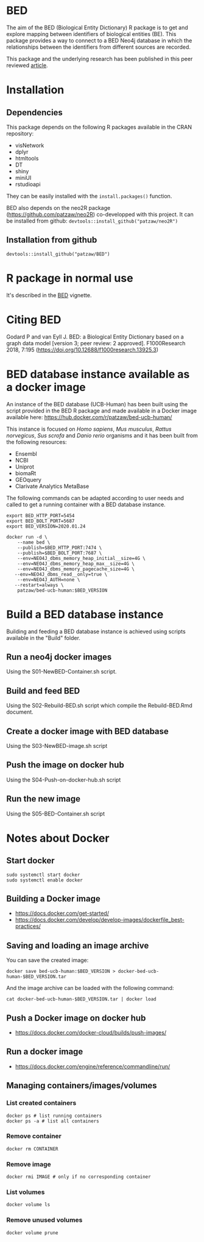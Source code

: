 <!----------------------------------------------------------------------------->
<!----------------------------------------------------------------------------->
# BED

The aim of the BED (Biological Entity Dictionary) R package is to get
and explore mapping between identifiers of biological entities (BE).
This package provides a way to connect to a BED Neo4j database in which the
relationships between the identifiers from different sources are recorded.

This package and the underlying research has been published in
this peer reviewed [article](https://f1000research.com/articles/7-195/v3).

<!----------------------------------------------------------------------------->
<!----------------------------------------------------------------------------->
# Installation

## Dependencies

This package depends on the following R packages available in the
CRAN repository:

   - visNetwork
   - dplyr
   - htmltools
   - DT
   - shiny
   - miniUI
   - rstudioapi
   
They can be easily installed with the `install.packages()` function.
   
BED also depends on the neo2R package (https://github.com/patzaw/neo2R)
co-developped with this project.
It can be installed from github: `devtools::install_github("patzaw/neo2R")`

## Installation from github

```
devtools::install_github("patzaw/BED")
```
<!----------------------------------------------------------------------------->
<!----------------------------------------------------------------------------->
# R package in normal use

It's described in the [BED](https://patzaw.github.io/BED/BED.html) vignette.

<!----------------------------------------------------------------------------->
<!----------------------------------------------------------------------------->
# Citing BED

Godard P and van Eyll J. BED: a Biological Entity Dictionary based on a graph data model [version 3; peer review: 2 approved]. F1000Research 2018, 7:195 (https://doi.org/10.12688/f1000research.13925.3)

<!----------------------------------------------------------------------------->
<!----------------------------------------------------------------------------->
# BED database instance available as a docker image

An instance of the BED database (UCB-Human)
has been built using the script provided
in the BED R package and made available in a Docker
image available here:
https://hub.docker.com/r/patzaw/bed-ucb-human/

This instance
is focused on *Homo sapiens*, *Mus musculus*, *Rattus norvegicus*,
*Sus scrofa* and *Danio rerio* organisms
and it has been built from the following resources:

   - Ensembl
   - NCBI
   - Uniprot
   - biomaRt
   - GEOquery
   - Clarivate Analytics MetaBase
   
The following commands can be adapted according to user needs and called to
get a running container with a BED database instance.

```
export BED_HTTP_PORT=5454
export BED_BOLT_PORT=5687
export BED_VERSION=2020.01.24

docker run -d \
	--name bed \
	--publish=$BED_HTTP_PORT:7474 \
	--publish=$BED_BOLT_PORT:7687 \
	--env=NEO4J_dbms_memory_heap_initial__size=4G \
	--env=NEO4J_dbms_memory_heap_max__size=4G \
	--env=NEO4J_dbms_memory_pagecache_size=4G \
   --env=NEO4J_dbms_read__only=true \
	--env=NEO4J_AUTH=none \
   --restart=always \
	patzaw/bed-ucb-human:$BED_VERSION
```
<!----------------------------------------------------------------------------->
<!----------------------------------------------------------------------------->
# Build a BED database instance

Building and feeding a BED database instance is achieved using scripts
available in the "Build" folder.

## Run a neo4j docker images
<!------------------------->

Using the S01-NewBED-Container.sh script.

## Build and feed BED
<!------------------>

Using the S02-Rebuild-BED.sh script which compile the Rebuild-BED.Rmd document.

## Create a docker image with BED database
<!--------------------------------------->

Using the S03-NewBED-image.sh script

## Push the image on docker hub
<!---------------------------->

Using the S04-Push-on-docker-hub.sh script

## Run the new image
<!------------------>

Using the S05-BED-Container.sh script

<!----------------------------------------------------------------------------->
<!----------------------------------------------------------------------------->
# Notes about Docker

## Start docker
<!------------>

```
sudo systemctl start docker
sudo systemctl enable docker
```

## Building a Docker image
<!----------------------->

- https://docs.docker.com/get-started/
- https://docs.docker.com/develop/develop-images/dockerfile_best-practices/

## Saving and loading an image archive
<!----------------------------------->

You can save the created image:

```
docker save bed-ucb-human:$BED_VERSION > docker-bed-ucb-human-$BED_VERSION.tar
```

And the image archive can be loaded with the following command:

```
cat docker-bed-ucb-human-$BED_VERSION.tar | docker load
```

## Push a Docker image on docker hub
<!--------------------------------->

- https://docs.docker.com/docker-cloud/builds/push-images/

## Run a docker image
<!------------------>

- https://docs.docker.com/engine/reference/commandline/run/

## Managing containers/images/volumes
<!---------------------------------->

### List created containers

```
docker ps # list running containers
docker ps -a # list all containers
```

### Remove container

```
docker rm CONTAINER
```

### Remove image

```
docker rmi IMAGE # only if no corresponding container
```

### List volumes

```
docker volume ls
```

### Remove unused volumes

```
docker volume prune
```
